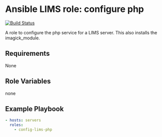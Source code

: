 # Ansible LIMS role: configure php

[![Build Status](https://travis-ci.com/KJSain/us3lims-roles.svg?branch=master)](https://travis-ci.com/KJSain/us3lims-roles)

A role to configure the php service for a LIMS server. 
This also installs the imagick_module. 

## Requirements 

None

## Role Variables 

none 

## Example Playbook 
```yaml
- hosts: servers  
  roles:
    - config-lims-php
